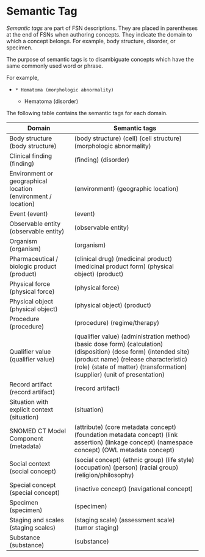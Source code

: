 # Semantic Tag

_Semantic tags_ are part of FSN descriptions. They are placed in parentheses at the end of FSNs when authoring concepts. They indicate the domain to which a concept belongs. For example, body structure, disorder, or specimen.

The purpose of semantic tags is to disambiguate concepts which have the same commonly used word or phrase. 

For example,

  *     * Hematoma (morphologic abnormality)
    * Hematoma (disorder)

The following table contains the semantic tags for each domain.

| Domain | Semantic tags |
|---|---|
| Body structure (body structure) | (body structure) (cell) (cell structure) (morphologic abnormality) |
| Clinical finding (finding) | (finding) (disorder) |
| Environment or geographical location (environment / location) | (environment) (geographic location) |
| Event (event) | (event) |
| Observable entity (observable entity) | (observable entity) |
| Organism (organism) | (organism) |
| Pharmaceutical / biologic product (product) | (clinical drug) (medicinal product) (medicinal product form) (physical object) (product) |
| Physical force (physical force) | (physical force) |
| Physical object (physical object) | (physical object) (product) |
| Procedure (procedure) | (procedure) (regime/therapy) |
| Qualifier value (qualifier value) | (qualifier value) (administration method) (basic dose form) (calculation) (disposition) (dose form) (intended site) (product name) (release characteristic) (role) (state of matter) (transformation) (supplier) (unit of presentation) |
| Record artifact (record artifact) | (record artifact) |
| Situation with explicit context (situation) | (situation) |
| SNOMED CT Model Component (metadata) | (attribute) (core metadata concept) (foundation metadata concept) (link assertion) (linkage concept) (namespace concept) (OWL metadata concept) |
| Social context (social concept) | (social concept) (ethnic group) (life style) (occupation) (person) (racial group) (religion/philosophy) |
| Special concept (special concept) | (inactive concept) (navigational concept) |
| Specimen (specimen) | (specimen) |
| Staging and scales (staging scales) | (staging scale) (assessment scale) (tumor staging) |
| Substance (substance) | (substance) |

